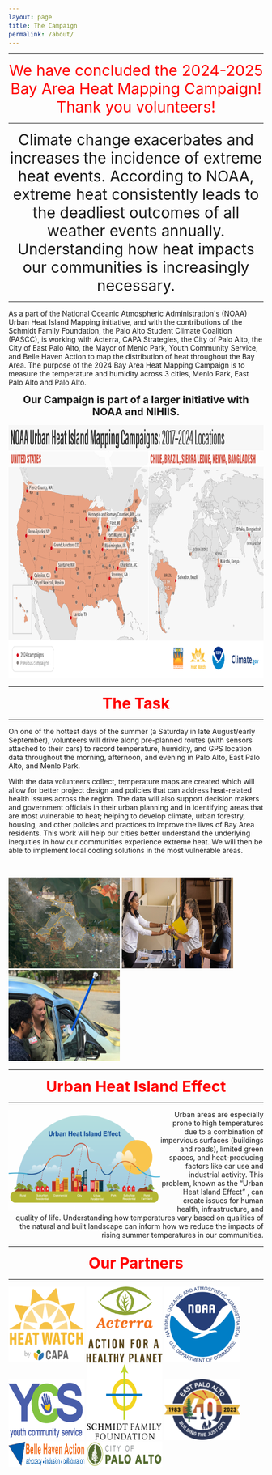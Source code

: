 ```yaml
---
layout: page
title: The Campaign
permalink: /about/
---
```


-------------------------------------------------------------------------------------------------------------------------------------------------------

<p align="center">
  <span style="color:red;font-size:30px;">We have concluded the 2024-2025 Bay Area Heat Mapping Campaign! Thank you volunteers!</a>  </span>
</p>

-------------------------------------------------------------------------------------------------------------------------------------------------------

<p align="center">
<span style="font-size:30px;"> Climate change exacerbates and increases the incidence of extreme heat events. According to NOAA, extreme heat consistently leads to the deadliest outcomes of all weather events annually. Understanding how heat impacts our communities is increasingly necessary. </span>
</p>

------------------------------------------------------------------------------------------------------------------------------------------------------------------------------------------------------------------------------------------------------------------------------------------------------


As a part of the National Oceanic Atmospheric Administration's (NOAA) Urban Heat Island Mapping initiative, and with the contributions of the Schmidt Family Foundation, the Palo Alto Student Climate Coalition (PASCC), is working with Acterra, CAPA Strategies, the City of Palo Alto, the City of East Palo Alto, the Mayor of Menlo Park, Youth Community Service, and Belle Haven Action to map the distribution of heat throughout the Bay Area. The purpose of the 2024 Bay Area Heat Mapping Campaign is to measure the temperature and humidity across 3 cities, Menlo Park, East Palo Alto and Palo Alto.

<p align="center">
<span style="font-weight:700;font-size:20px"> Our Campaign is part of a larger initiative with NOAA and NIHIIS. </span>
</p>

<p align="center">
<img src="https://raw.githubusercontent.com/kmualim/bayareaheatmapping2024/master/images/urban_heat_campaign.png" height="500" width="800">
</p>

-----------------------------------------------------------------------------------------------------------------------------------------------

<p align="center">
<span style="color:red;font-weight:700;font-size:30px"> The Task </span>
</p>

-----------------------------------------------------------------------------------------------------------------------------------------------


On one of the hottest days of the summer (a Saturday in late August/early September), volunteers will drive along pre-planned routes (with sensors attached to their cars) to record temperature, humidity, and GPS location data throughout the morning, afternoon, and evening in Palo Alto, East Palo Alto, and Menlo Park.

With the data volunteers collect, temperature maps are created which will allow for better project design and policies that can address heat-related health issues across the region. The data will also support decision makers and government officials in their urban planning and in identifying areas that are most vulnerable to heat; helping to develop climate, urban forestry, housing, and other policies and practices to improve the lives of Bay Area residents. This work will help our cities better understand the underlying inequities in how our communities experience extreme heat. We will then be able to implement local cooling solutions in the most vulnerable areas.

<br> 

<p align='left'>
<img src="https://raw.githubusercontent.com/kmualim/bayareaheatmapping2024/master/images/mapped_regions.png" height="180" width="220">
<img src="https://raw.githubusercontent.com/kmualim/bayareaheatmapping2024/master/images/progressive_church.jpeg" height="180" width="220">
<img src="https://raw.githubusercontent.com/kmualim/bayareaheatmapping2024/master/images/sensor-image.jpeg" height="180" width="220">
</p>

-----------------------------------------------------------------------------------------------------------------------------------------------

<p align="center">
<span style="color:red;font-weight:700;font-size:30px"> Urban Heat Island Effect </span>
</p>

-----------------------------------------------------------------------------------------------------------------------------------------------

<img src="https://raw.githubusercontent.com/kmualim/bayareaheatmapping2024/master/images/uhi-effect.png" align="left" height="200" width="300" style="border: 2px white">


<p align="right"> Urban areas are especially prone to high temperatures due to a combination of impervious surfaces (buildings and roads), limited green spaces, and  heat-producing factors like car use and industrial activity. This problem, known as the “Urban Heat Island Effect” , can create issues for human health, infrastructure, and quality of life. Understanding how temperatures vary based on qualities of the natural and built landscape can inform how we reduce the impacts of rising summer temperatures in our communities. 
</p>

-----------------------------------------------------------------------------------------------------------------------------------------------

<p align="center">
<span style="color:red;font-weight:700;font-size:30px"> Our Partners </span>
</p>

-----------------------------------------------------------------------------------------------------------------------------------------------

<p float="left">
  <img src="https://raw.githubusercontent.com/kmualim/bayareaheatmapping2024/master/images/heatwatch.png" height="150" width="150" style="border: 2px white">
  <img src="https://raw.githubusercontent.com/kmualim/bayareaheatmapping2024/master/images/Acterra.png" height="150" width="150" style="border: 2px white" >
  <img src="https://raw.githubusercontent.com/kmualim/bayareaheatmapping2024/master/images/NOAA.png" height="150" width="150" style="border: 2px  white">
  <img src="https://raw.githubusercontent.com/kmualim/bayareaheatmapping2024/master/images/YCS.webp" height="120" width="150" style="border: 2px  white">
  <img src="https://raw.githubusercontent.com/kmualim/bayareaheatmapping2024/master/images/schmidtlogo.png" height="150" width="150" style="border: 2px  white">
  <img src="https://raw.githubusercontent.com/kmualim/bayareaheatmapping2024/master/images/east_pa.png" height="120" width="150" style="border: 2px  white">
  <img src="https://raw.githubusercontent.com/kmualim/bayareaheatmapping2024/master/images/belle_haven.webp" height="50" width="150" style="border: 2px  white">
  <img src="https://raw.githubusercontent.com/kmualim/bayareaheatmapping2024/master/images/palo_alto.png" height="50" width="150" style="border: 2px  white">
</p>
